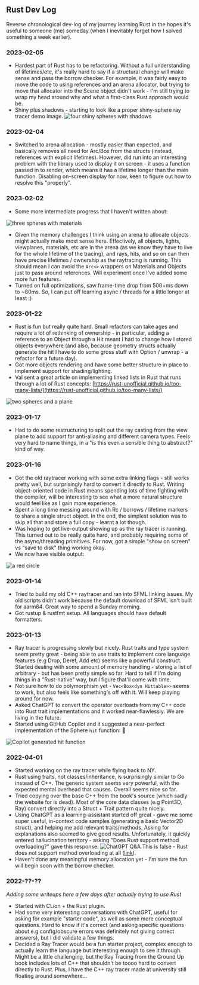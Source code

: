 ## Rust Dev Log

Reverse chronological dev-log of my journey learning Rust in the hopes it's useful to someone (me) someday (when I inevitably forget how I solved something a week earlier).

### 2023-02-05

* Hardest part of Rust has to be refactoring. Without a full understanding of lifetimes/etc, it's really hard to say if a structural change will make sense and pass the borrow checker. For example, it was fairly easy to move the code to using references and an arena allocator, but trying to move that allocator into the Scene object didn't work - I'm still trying to wrap my head around why and what a first-class Rust approach would be.
* Shiny plus shadows - starting to look like a proper shiny-sphere ray tracer demo image.
![four shiny spheres with shadows](/docs/assets/images/rust/output-4.png)

### 2023-02-04

* Switched to arena allocation - mostly easier than expected, and basically removes all need for Arc/Box from the structs (instead, references with explicit lifetimes). However, did run into an interesting problem with the library used to display it on screen - it uses a function passed in to render, which means it has a lifetime longer than the main function. Disabling on-screen display for now, keen to figure out how to resolve this "properly".

### 2023-02-02

* Some more intermediate progress that I haven't written about:

![three spheres with materials](/docs/assets/images/rust/output-3.png)

* Given the memory challenges I think using an arena to allocate objects might actually make most sense here. Effectively, all objects, lights, viewplanes, materials, etc are in the arena (as we know they have to live for the whole lifetime of the tracing), and rays, hits, and so on can then have precise lifetimes / ownership as the raytracing is running. This should mean I can avoid the `Arc<>` wrappers on Materials and Objects just to pass around references. Will experiment once I've added some more fun features.
* Turned on full optimizations, saw frame-time drop from 500+ms down to ~80ms. So, I can put off learning async / threads for a little longer at least :)

### 2023-01-22

* Rust is fun but really quite hard. Small refactors can take ages and require a lot of rethinking of ownership - in particular, adding a reference to an Object through a Hit meant I had to change how I stored objects everywhere (and also, because geometry structs actually generate the hit I have to do some gross stuff with Option / unwrap - a refactor for a future day).
* Got more objects rendering and have some better structure in place to implement support for shading/lighting.
* Val sent a great article on implementing linked lists in Rust that runs through a lot of Rust concepts: [https://rust-unofficial.github.io/too-many-lists/](https://rust-unofficial.github.io/too-many-lists/)

![two spheres and a plane](/docs/assets/images/rust/output-2.png)

### 2023-01-17

* Had to do some restructuring to split out the ray casting from the view plane to add support for anti-aliasing and different camera types. Feels very hard to name things, in a "is this even a sensible thing to abstract?" kind of way.

### 2023-01-16

* Got the old raytracer working with some extra linking flags - still works pretty well, but surprisingly hard to convert it directly to Rust. Writing object-oriented code in Rust means spending lots of time fighting with the compiler, will be interesting to see what a more natural structure would feel like as I gain more experience.
* Spent a long time messing around with Rc / borrows / lifetime markers to share a single struct object. In the end, the simplest solution was to skip all that and store a full copy - learnt a lot though.
* Was hoping to get live-output showing up as the ray tracer is running. This turned out to be really quite hard, and probably requiring some of the async/threading primitives. For now, got a simple "show on screen" vs "save to disk" thing working okay.
* We now have visible output:

![a red circle](/docs/assets/images/rust/output-1.png)

### 2023-01-14

* Tried to build my old C++ raytracer and ran into SFML linking issues. My old scripts didn't work because the default download of SFML isn't built for aarm64. Great way to spend a Sunday morning.
* Got rustup & rustfmt setup. All languages should have default formatters.

### 2023-01-13

* Ray tracer is progressing slowly but nicely. Rust traits and type system seem pretty great - being able to use traits to implement core language features (e.g Drop, Deref, Add etc) seems like a powerful construct. Started dealing with some amount of memory handling - storing a list of arbitrary - but has been pretty simple so far. Hard to tell if I'm doing things in a "Rust-native" way, but I figure that'll come with time.
* Not sure how to do polymorphism yet - `Vec<Box<dyn Hittable>>` seems to work, but also feels like something's off with it. Will keep playing around for now.
* Asked ChatGPT to convert the operator overloads from my C++ code into Rust trait implementations and it worked near-flawlessly. We are living in the future.
* Started using GitHub Copilot and it suggested a near-perfect implementation of the Sphere `hit` function: 🤯

![Copilot generated hit function](/docs/assets/images/rust/hit-func.png)

### 2022-04-01

* Started working on the ray tracer while flying back to NY.
* Rust using traits, not classes/inheritance, is surprisingly similar to Go instead of C++. The generic system seems very powerful, with the expected mental overhead that causes. Overall seems nice so far.
* Tried copying over the base C++ from the book's source (which sadly the website for is dead). Most of the core data classes (e.g Point3D, Ray) convert directly into a Struct + Trait pattern quite nicely.
* Using ChatGPT as a learning-assistant started off great - gave me some super useful, in-context code samples (generating a basic Vector2D struct), and helping me add relevant traits/methods. Asking for explanations also seemed to give good results. Unfortunately, it quickly entered hallucination territory - asking "Does Rust support method overloading?" gave this response: 
![ChatGPT Q&A](/docs/assets/images/rust/chatgpt.png)
This is false - Rust does not support method overloading at all ([link](https://internals.rust-lang.org/t/justification-for-rust-not-supporting-function-overloading-directly/7012)).
* Haven't done any meaningful memory allocation yet - I'm sure the fun will begin soon with the borrow checker.

### 2022-??-??

_Adding some writeups here a few days after actually trying to use Rust_

* Started with CLion + the Rust plugin.
* Had some very interesting conversations with ChatGPT, useful for asking for example "starter code", as well as some more conceptual questions. Hard to know if it's correct (and asking specific questions about e.g config/obscure errors was definitely not giving correct answers), but I did validate a few things.
* Decided a Ray Tracer would be a fun starter project, complex enough to actually learn the language but interesting enough to see it through. Might be a little challenging, but the Ray Tracing from the Ground Up book includes lots of C++ that shouldn't be toooo hard to convert directly to Rust. Plus, I have the C++ ray tracer made at university still floating around somewhere...
